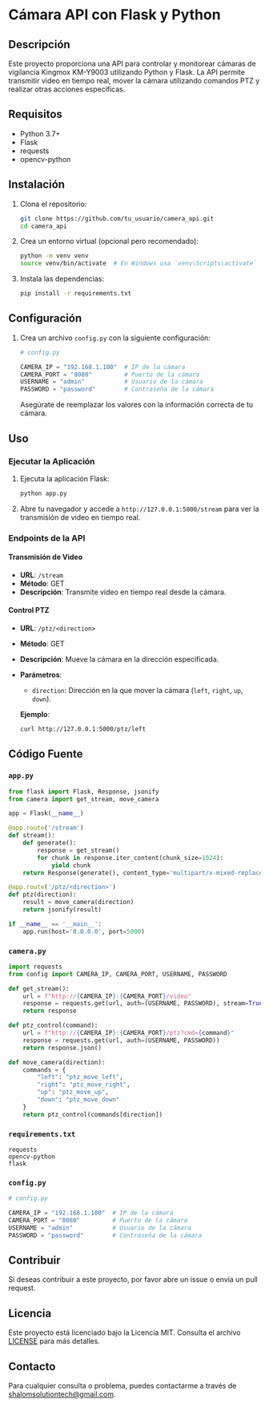# Cámara API con Flask y Python

## Descripción

Este proyecto proporciona una API para controlar y monitorear cámaras de vigilancia Kingmox KM-Y9003 utilizando Python y Flask. La API permite transmitir video en tiempo real, mover la cámara utilizando comandos PTZ y realizar otras acciones específicas.

## Requisitos

- Python 3.7+
- Flask
- requests
- opencv-python

## Instalación

1. Clona el repositorio:

   ```bash
   git clone https://github.com/tu_usuario/camera_api.git
   cd camera_api
   ```

2. Crea un entorno virtual (opcional pero recomendado):

   ```bash
   python -m venv venv
   source venv/bin/activate  # En Windows usa `venv\Scripts\activate`
   ```

3. Instala las dependencias:

   ```bash
   pip install -r requirements.txt
   ```

## Configuración

1. Crea un archivo `config.py` con la siguiente configuración:

   ```python
   # config.py

   CAMERA_IP = "192.168.1.100"  # IP de la cámara
   CAMERA_PORT = "8080"         # Puerto de la cámara
   USERNAME = "admin"           # Usuario de la cámara
   PASSWORD = "password"        # Contraseña de la cámara
   ```

   Asegúrate de reemplazar los valores con la información correcta de tu cámara.

## Uso

### Ejecutar la Aplicación

1. Ejecuta la aplicación Flask:

   ```bash
   python app.py
   ```

2. Abre tu navegador y accede a `http://127.0.0.1:5000/stream` para ver la transmisión de video en tiempo real.

### Endpoints de la API

#### Transmisión de Video

- **URL**: `/stream`
- **Método**: GET
- **Descripción**: Transmite video en tiempo real desde la cámara.

#### Control PTZ

- **URL**: `/ptz/<direction>`
- **Método**: GET
- **Descripción**: Mueve la cámara en la dirección especificada.
- **Parámetros**:
  - `direction`: Dirección en la que mover la cámara (`left`, `right`, `up`, `down`).

  **Ejemplo**:

  ```bash
  curl http://127.0.0.1:5000/ptz/left
  ```

## Código Fuente

### `app.py`

```python
from flask import Flask, Response, jsonify
from camera import get_stream, move_camera

app = Flask(__name__)

@app.route('/stream')
def stream():
    def generate():
        response = get_stream()
        for chunk in response.iter_content(chunk_size=1024):
            yield chunk
    return Response(generate(), content_type='multipart/x-mixed-replace; boundary=frame')

@app.route('/ptz/<direction>')
def ptz(direction):
    result = move_camera(direction)
    return jsonify(result)

if __name__ == '__main__':
    app.run(host='0.0.0.0', port=5000)
```

### `camera.py`

```python
import requests
from config import CAMERA_IP, CAMERA_PORT, USERNAME, PASSWORD

def get_stream():
    url = f"http://{CAMERA_IP}:{CAMERA_PORT}/video"
    response = requests.get(url, auth=(USERNAME, PASSWORD), stream=True)
    return response

def ptz_control(command):
    url = f"http://{CAMERA_IP}:{CAMERA_PORT}/ptz?cmd={command}"
    response = requests.get(url, auth=(USERNAME, PASSWORD))
    return response.json()

def move_camera(direction):
    commands = {
        "left": "ptz_move_left",
        "right": "ptz_move_right",
        "up": "ptz_move_up",
        "down": "ptz_move_down"
    }
    return ptz_control(commands[direction])
```

### `requirements.txt`

```plaintext
requests
opencv-python
flask
```

### `config.py`

```python
# config.py

CAMERA_IP = "192.168.1.100"  # IP de la cámara
CAMERA_PORT = "8080"         # Puerto de la cámara
USERNAME = "admin"           # Usuario de la cámara
PASSWORD = "password"        # Contraseña de la cámara
```

## Contribuir

Si deseas contribuir a este proyecto, por favor abre un issue o envía un pull request.

## Licencia

Este proyecto está licenciado bajo la Licencia MIT. Consulta el archivo [LICENSE](LICENSE) para más detalles.

## Contacto

Para cualquier consulta o problema, puedes contactarme a través de [shalomsolutiontech@gmail.com](mailto:shalomsolutiontech@gmail.com).

